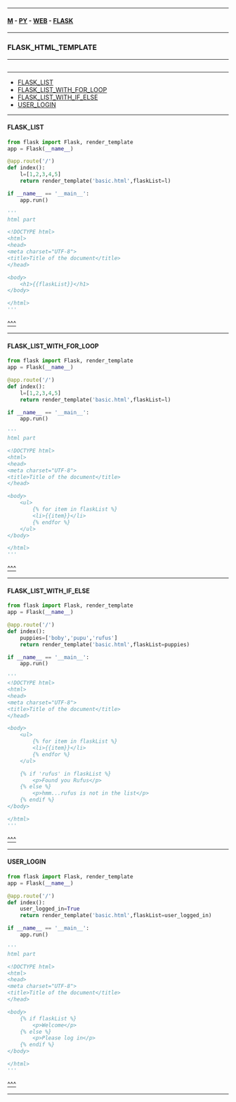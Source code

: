 
---

#### [M](https://github.com/ttltrk/TTT/blob/master/menu.md) - [PY](https://github.com/ttltrk/TTT/blob/master/PY/PY.md) - [WEB](https://github.com/ttltrk/TTT/blob/master/PY/WEB/WEB.md) - [FLASK](https://github.com/ttltrk/TTT/blob/master/PY/WEB/FLASK/FLASK.md)

---

### FLASK_HTML_TEMPLATE

---

```

```

---

* [FLASK_LIST](#FLASK_LIST)
* [FLASK_LIST_WITH_FOR_LOOP](#FLASK_LIST_WITH_FOR_LOOP)
* [FLASK_LIST_WITH_IF_ELSE](#FLASK_LIST_WITH_IF_ELSE)
* [USER_LOGIN](#USER_LOGIN)

---

#### FLASK_LIST

```py
from flask import Flask, render_template
app = Flask(__name__)

@app.route('/')
def index():
    l=[1,2,3,4,5]
    return render_template('basic.html',flaskList=l)

if __name__ == '__main__':
    app.run()

'''
html part

<!DOCTYPE html>
<html>
<head>
<meta charset="UTF-8">
<title>Title of the document</title>
</head>

<body>
	<h1>{{flaskList}}</h1>
</body>

</html>
'''
```

[^^^](#FLASK_HTML_TEMPLATE)

---

#### FLASK_LIST_WITH_FOR_LOOP

```py
from flask import Flask, render_template
app = Flask(__name__)

@app.route('/')
def index():
    l=[1,2,3,4,5]
    return render_template('basic.html',flaskList=l)

if __name__ == '__main__':
    app.run()

'''
html part

<!DOCTYPE html>
<html>
<head>
<meta charset="UTF-8">
<title>Title of the document</title>
</head>

<body>
	<ul>
		{% for item in flaskList %}
		<li>{{item}}</li>
		{% endfor %}
	</ul>
</body>

</html>
'''
```

[^^^](#FLASK_HTML_TEMPLATE)

---

#### FLASK_LIST_WITH_IF_ELSE

```py
from flask import Flask, render_template
app = Flask(__name__)

@app.route('/')
def index():
    puppies=['boby','pupu','rufus']
    return render_template('basic.html',flaskList=puppies)

if __name__ == '__main__':
    app.run()

'''
<!DOCTYPE html>
<html>
<head>
<meta charset="UTF-8">
<title>Title of the document</title>
</head>

<body>
	<ul>
		{% for item in flaskList %}
		<li>{{item}}</li>
		{% endfor %}
	</ul>

	{% if 'rufus' in flaskList %}
		<p>Found you Rufus</p>
	{% else %}
		<p>hmm...rufus is not in the list</p>
	{% endif %}
</body>

</html>
'''
```

[^^^](#FLASK_HTML_TEMPLATE)

---

#### USER_LOGIN

```py
from flask import Flask, render_template
app = Flask(__name__)

@app.route('/')
def index():
    user_logged_in=True
    return render_template('basic.html',flaskList=user_logged_in)

if __name__ == '__main__':
    app.run()

'''
html part

<!DOCTYPE html>
<html>
<head>
<meta charset="UTF-8">
<title>Title of the document</title>
</head>

<body>
	{% if flaskList %}
		<p>Welcome</p>
	{% else %}
		<p>Please log in</p>
	{% endif %}
</body>

</html>
'''
```

[^^^](#FLASK_HTML_TEMPLATE)

---

